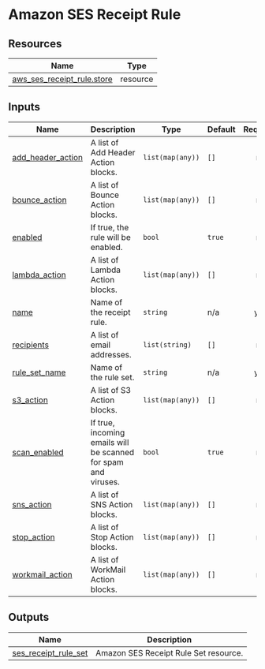 # Amazon SES Receipt Rule

## Resources

| Name | Type |
|------|------|
| [aws_ses_receipt_rule.store](https://registry.terraform.io/providers/hashicorp/aws/latest/docs/resources/ses_receipt_rule) | resource |

## Inputs

| Name | Description | Type | Default | Required |
|------|-------------|------|---------|:--------:|
| <a name="input_add_header_action"></a> [add\_header\_action](#input\_add\_header\_action) | A list of Add Header Action blocks. | `list(map(any))` | `[]` | no |
| <a name="input_bounce_action"></a> [bounce\_action](#input\_bounce\_action) | A list of Bounce Action blocks. | `list(map(any))` | `[]` | no |
| <a name="input_enabled"></a> [enabled](#input\_enabled) | If true, the rule will be enabled. | `bool` | `true` | no |
| <a name="input_lambda_action"></a> [lambda\_action](#input\_lambda\_action) | A list of Lambda Action blocks. | `list(map(any))` | `[]` | no |
| <a name="input_name"></a> [name](#input\_name) | Name of the receipt rule. | `string` | n/a | yes |
| <a name="input_recipients"></a> [recipients](#input\_recipients) | A list of email addresses. | `list(string)` | `[]` | no |
| <a name="input_rule_set_name"></a> [rule\_set\_name](#input\_rule\_set\_name) | Name of the rule set. | `string` | n/a | yes |
| <a name="input_s3_action"></a> [s3\_action](#input\_s3\_action) | A list of S3 Action blocks. | `list(map(any))` | `[]` | no |
| <a name="input_scan_enabled"></a> [scan\_enabled](#input\_scan\_enabled) | If true, incoming emails will be scanned for spam and viruses. | `bool` | `true` | no |
| <a name="input_sns_action"></a> [sns\_action](#input\_sns\_action) | A list of SNS Action blocks. | `list(map(any))` | `[]` | no |
| <a name="input_stop_action"></a> [stop\_action](#input\_stop\_action) | A list of Stop Action blocks. | `list(map(any))` | `[]` | no |
| <a name="input_workmail_action"></a> [workmail\_action](#input\_workmail\_action) | A list of WorkMail Action blocks. | `list(map(any))` | `[]` | no |

## Outputs

| Name | Description |
|------|-------------|
| <a name="output_ses_receipt_rule_set"></a> [ses\_receipt\_rule\_set](#output\_ses\_receipt\_rule\_set) | Amazon SES Receipt Rule Set resource. |
